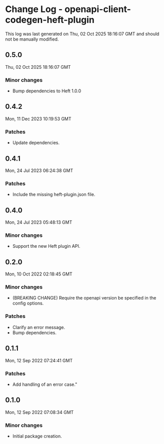 # Change Log - openapi-client-codegen-heft-plugin

This log was last generated on Thu, 02 Oct 2025 18:16:07 GMT and should not be manually modified.

## 0.5.0
Thu, 02 Oct 2025 18:16:07 GMT

### Minor changes

- Bump dependencies to Heft 1.0.0

## 0.4.2
Mon, 11 Dec 2023 10:19:53 GMT

### Patches

- Update dependencies.

## 0.4.1
Mon, 24 Jul 2023 06:24:38 GMT

### Patches

- Include the missing heft-plugin.json file.

## 0.4.0
Mon, 24 Jul 2023 05:48:13 GMT

### Minor changes

- Support the new Heft plugin API.

## 0.2.0
Mon, 10 Oct 2022 02:18:45 GMT

### Minor changes

- (BREAKING CHANGE) Require the openapi version be specified in the config options.

### Patches

- Clarify an error message.
- Bump dependencies.

## 0.1.1
Mon, 12 Sep 2022 07:24:41 GMT

### Patches

- Add handling of an error case."

## 0.1.0
Mon, 12 Sep 2022 07:08:34 GMT

### Minor changes

- Initial package creation.

